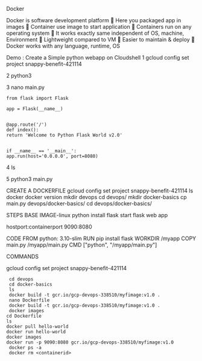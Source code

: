 Docker
 
 Docker is software development platform
 Here you packaged app in images
 Container use image to start application
 Containers run on any operating system
 It works exactly same independent of OS, machine, Environment
 Lightweight compared to VM
 Easier to maintain & deploy
 Docker works with any language, runtime, OS

Demo : Create a Simple python webapp on Cloudshell
1  gcloud config set project snappy-benefit-421114

2  python3

3  nano main.py

    
    from flask import Flask

    app = Flask(__name__)


    @app.route('/')
    def index():
    return 'Welcome to Python Flask World v2.0'


    if __name__ == '__main__':
    app.run(host='0.0.0.0', port=8080)


 4  ls
 
 5  python3 main.py

 CREATE A DOCKERFILE
   gcloud config set project snappy-benefit-421114
   ls
   docker
   docker version
   mkdir devops
   cd devops/
   mkdir docker-basics
   cp main.py devops/docker-basics/
   cd devops/docker-basics/   

STEPS
   BASE IMAGE-linux
   python
   install flask
   start flask web app

   hostport:containerport
   9090:8080

   
 CODE
   FROM python: 3.10-slim
   RUN pip install flask
   WORKDIR /myapp
   COPY main.py /myapp/main.py
   CMD ["python", "/myapp/main.py"]

 COMMANDS
 
 gcloud config set project snappy-benefit-421114
  
     cd devops
     cd docker-basics
     ls
     docker build -t gcr.io/gcp-devops-338510/myfimage:v1.0 .
     nano Dockerfile
     docker build -t gcr.io/gcp-devops-338510/myfimage:v1.0 .
     docker images
    cd Dockerfile
    ls
    docker pull hello-world
    docker run hello-world
    docker images
    docker run -p 9090:8080 gcr.io/gcp-devops-338510/myfimage:v1.0
     docker ps -a
     docker rm <containerid>
     
